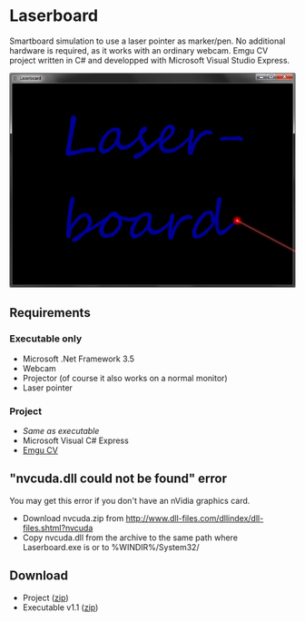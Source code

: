 Laserboard
==========
Smartboard simulation to use a laser pointer as marker/pen. No additional hardware is required, as it works with an ordinary webcam.
Emgu CV project written in C# and developped with Microsoft Visual Studio Express.

![Title art](/files/Images/Title.PNG "Title art")

Requirements
------------
### Executable only
* Microsoft .Net Framework 3.5
* Webcam
* Projector (of course it also works on a normal monitor)
* Laser pointer

### Project
* _Same as executable_
* Microsoft Visual C# Express
* [Emgu CV](http://sourceforge.net/projects/emgucv/)

"nvcuda.dll could not be found" error
-------------------------------------
You may get this error if you don't have an nVidia graphics card.
* Download nvcuda.zip from http://www.dll-files.com/dllindex/dll-files.shtml?nvcuda
* Copy nvcuda.dll from the archive to the same path where Laserboard.exe is or to %WINDIR%/System32/

Download
--------
* Project ([zip](https://github.com/Ben-Kaniobi/Laserboard/archive/master.zip))
* Executable v1.1 ([zip](https://github.com/Ben-Kaniobi/Laserboard_executable/archive/master.zip))
